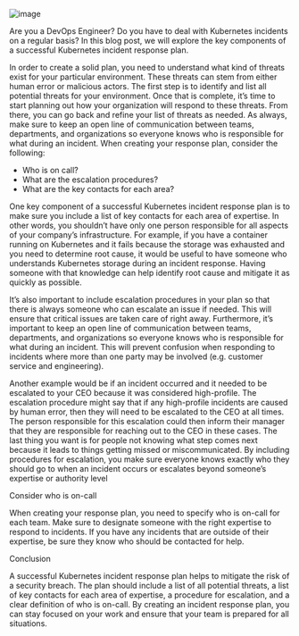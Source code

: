 
![image](https://user-images.githubusercontent.com/99908467/154543895-1e8ba1b1-cb29-475e-9830-747ab0568c9b.png)


Are you a DevOps Engineer? Do you have to deal with Kubernetes incidents on a regular basis? In this blog post, we will explore the key components of a successful Kubernetes incident response plan.

In order to create a solid plan, you need to understand what kind of threats exist for your particular environment. These threats can stem from either human error or malicious actors. The first step is to identify and list all potential threats for your environment. Once that is complete, it’s time to start planning out how your organization will respond to these threats. From there, you can go back and refine your list of threats as needed. As always, make sure to keep an open line of communication between teams, departments, and organizations so everyone knows who is responsible for what during an incident. When creating your response plan, consider the following:

* Who is on call?
* What are the escalation procedures?
* What are the key contacts for each area?

One key component of a successful Kubernetes incident response plan is to make sure you include a list of key contacts for each area of expertise. In other words, you shouldn’t have only one person responsible for all aspects of your company’s infrastructure. For example, if you have a container running on Kubernetes and it fails because the storage was exhausted and you need to determine root cause, it would be useful to have someone who understands Kubernetes storage during an incident response. Having someone with that knowledge can help identify root cause and mitigate it as quickly as possible.

It’s also important to include escalation procedures in your plan so that there is always someone who can escalate an issue if needed. This will ensure that critical issues are taken care of right away. Furthermore, it’s important to keep an open line of communication between teams, departments, and organizations so everyone knows who is responsible for what during an incident. This will prevent confusion when responding to incidents where more than one party may be involved (e.g. customer service and engineering).

Another example would be if an incident occurred and it needed to be escalated to your CEO because it was considered high-profile. The escalation procedure might say that if any high-profile incidents are caused by human error, then they will need to be escalated to the CEO at all times. The person responsible for this escalation could then inform their manager that they are responsible for reaching out to the CEO in these cases.
The last thing you want is for people not knowing what step comes next because it leads to things getting missed or miscommunicated. By including procedures for escalation, you make sure everyone knows exactly who they should go to when an incident occurs or escalates beyond someone’s expertise or authority level

Consider who is on-call

When creating your response plan, you need to specify who is on-call for each team. Make sure to designate someone with the right expertise to respond to incidents. If you have any incidents that are outside of their expertise, be sure they know who should be contacted for help.

Conclusion

A successful Kubernetes incident response plan helps to mitigate the risk of a security breach. The plan should include a list of all potential threats, a list of key contacts for each area of expertise, a procedure for escalation, and a clear definition of who is on-call. By creating an incident response plan, you can stay focused on your work and ensure that your team is prepared for all situations.